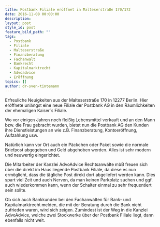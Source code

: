 ```yaml
---
title: Postbank Filiale eröffnet in Malteserstraße 170/172
date: 2016-11-08 00:00:00
description:
layout: post
style_id: post
feature_bild_path: ""
tags:
  - Postbank
  - Filiale
  - Malteserstraße
  - Finanzberatung
  - Fachanwalt
  - Bankrecht
  - Kapitalmarktrecht
  - Advoadvice
  - Eröffnung
topics: []
author: dr-sven-tintemann
---
```



Erfreuliche Neuigkeiten aus der Malteserstraße 170 in 12277 Berlin. Hier eröffnete unlängst eine neue Filiale der Postbank AG in den Räumlichkeiten der ehemaligen Kaiser´s Filiale.

Wo vor einigen Jahren noch fleißig Lebensmittel verkauft und an den Mann bzw. die Frau gebracht wurden, bietet nun die Postbank AG den Kunden ihre Dienstleistungen an wie z.B. Finanzberatung, Kontoeröffnung, Aufzahlung usw.

Natürlich kann vor Ort auch ein Päckchen oder Paket sowie die normale Briefpost abgegeben und Geld abgehoben werden. Alles ist sehr modern und neuwertig eingerichtet.

Die Mitarbeiter der Kanzlei AdvoAdvice Rechtsanwälte mbB freuen sich über die direkt im Haus liegende Postbank Filiale, da diese es nun ermöglicht, dass die tägliche Post direkt dort abgeliefert werden kann. Dies spart viel Zeit und auch Nerven, da man keinen Parkplatz suchen und ggf. auch wiederkommen kann, wenn der Schalter einmal zu sehr frequentiert sein sollte.

Ob sich auch Bankkunden bei den Fachanwälten für Bank- und Kapitalmarktrecht melden, die mit der Beratung durch die Bank nicht zufrieden waren, wird sich zeigen. Zumindest ist der Weg in die Kanzlei AdvoAdvice, welche zwei Stockwerke über der Postbank Filiale liegt, dann ebenfalls nicht weit.